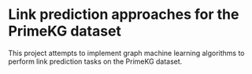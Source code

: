 # Link prediction approaches for the PrimeKG dataset

This project attempts to implement graph machine learning algorithms to perform link prediction tasks on the PrimeKG dataset.
